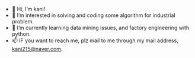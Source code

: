 - 👋 Hi, I’m kani!
- 👀 I’m interested in solving and coding some algorithm for industrial problem. 
- 🌱 I’m currently learning data mining issues, and factory engineering with python.
- 📫 IF you want to reach me, plz mail to me through my mail address, kani215@naver.com.

<!---
kani215/kani215 is a ✨ special ✨ repository because its `README.md` (this file) appears on your GitHub profile.
You can click the Preview link to take a look at your changes.
--->
